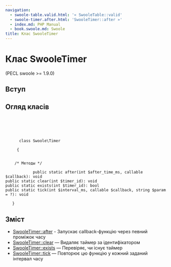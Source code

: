 ```yaml
---
navigation:
  - swoole-table.valid.html: '« SwooleTable::valid'
  - swoole-timer.after.html: 'SwooleTimer::after »'
  - index.md: PHP Manual
  - book.swoole.md: Swoole
title: Клас SwooleTimer
---
```

# Клас SwooleTimer

(PECL swoole >= 1.9.0)

## Вступ

## Огляд класів

```classsynopsis



    
     
      class Swoole\Timer
     
     {


    /* Методы */
    
            public static after(int $after_time_ms, callable $callback): void
public static clear(int $timer_id): void
public static exists(int $timer_id): bool
public static tick(int $interval_ms, callable $callback, string $param = ?): void

   }
```

## Зміст

-   [SwooleTimer::after](swoole-timer.after.md) - Запускає callback-функцію через певний проміжок часу
-   [SwooleTimer::clear](swoole-timer.clear.md) — Видаляє таймер за ідентифікатором
-   [SwooleTimer::exists](swoole-timer.exists.md) — Перевіряє, чи існує таймер
-   [SwooleTimer::tick](swoole-timer.tick.md) — Повторює цю функцію у кожний заданий інтервал часу
